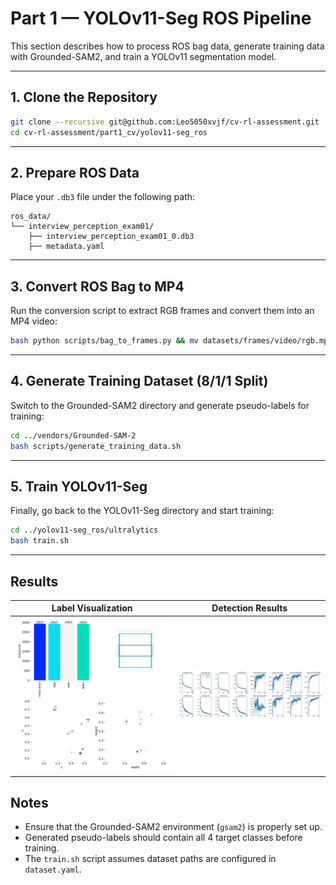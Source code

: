 # Part 1 — YOLOv11-Seg ROS Pipeline

This section describes how to process ROS bag data, generate training data with Grounded-SAM2, and train a YOLOv11 segmentation model.

---

## 1. Clone the Repository

```bash
git clone --recursive git@github.com:Leo5050xvjf/cv-rl-assessment.git
cd cv-rl-assessment/part1_cv/yolov11-seg_ros
```

---

## 2. Prepare ROS Data


Place your `.db3` file under the following path:

```
ros_data/
└── interview_perception_exam01/
    ├── interview_perception_exam01_0.db3
    ├── metadata.yaml
```

---

## 3. Convert ROS Bag to MP4

Run the conversion script to extract RGB frames and convert them into an MP4 video:

```bash
bash python scripts/bag_to_frames.py && mv datasets/frames/video/rgb.mp4 ../vendors/Grounded-SAM-2/asset/kitchen.mp4
```

---

## 4. Generate Training Dataset (8/1/1 Split)

Switch to the Grounded-SAM2 directory and generate pseudo-labels for training:

```bash
cd ../vendors/Grounded-SAM-2
bash scripts/generate_training_data.sh
```

---

## 5. Train YOLOv11-Seg

Finally, go back to the YOLOv11-Seg directory and start training:

```bash
cd ../yolov11-seg_ros/ultralytics
bash train.sh
```

---



## Results

| Label Visualization | Detection Results |
|----------------------|-------------------|
| ![Labels](part1_cv/res/labels.jpg) | ![Results](part1_cv/res/results.png) |




## Notes

- Ensure that the Grounded-SAM2 environment (`gsam2`) is properly set up.
- Generated pseudo-labels should contain all 4 target classes before training.
- The `train.sh` script assumes dataset paths are configured in `dataset.yaml`.
